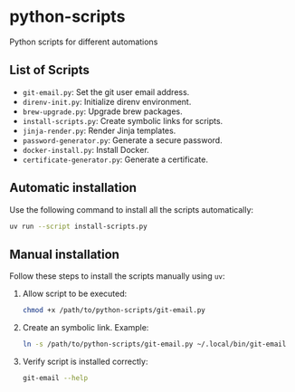 # python-scripts

Python scripts for different automations

## List of Scripts

- `git-email.py`: Set the git user email address.
- `direnv-init.py`: Initialize direnv environment.
- `brew-upgrade.py`: Upgrade brew packages.
- `install-scripts.py`: Create symbolic links for scripts.
- `jinja-render.py`: Render Jinja templates.
- `password-generator.py`: Generate a secure password.
- `docker-install.py`: Install Docker.
- `certificate-generator.py`: Generate a certificate.

## Automatic installation

Use the following command to install all the scripts automatically:

```bash
uv run --script install-scripts.py
```

## Manual installation

Follow these steps to install the scripts manually using `uv`:

1. Allow script to be executed:
    ```bash
    chmod +x /path/to/python-scripts/git-email.py
    ```
2. Create an symbolic link. Example:
    ```bash
    ln -s /path/to/python-scripts/git-email.py ~/.local/bin/git-email
    ```
3. Verify script is installed correctly:
    ```bash
    git-email --help
    ```
